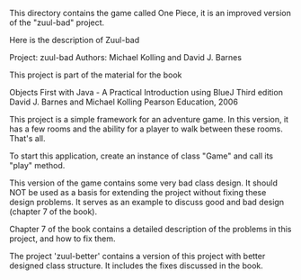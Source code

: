 This directory contains the game called One Piece, it is an improved version of the "zuul-bad" project.

Here is the description of Zuul-bad

Project: zuul-bad
Authors: Michael Kolling and David J. Barnes

This project is part of the material for the book

   Objects First with Java - A Practical Introduction using BlueJ
   Third edition
   David J. Barnes and Michael Kolling
   Pearson Education, 2006

This project is a simple framework for an adventure game. In this version,
it has a few rooms and the ability for a player to walk between these rooms.
That's all.

To start this application, create an instance of class "Game" and call its
"play" method.

This version of the game contains some very bad class design. It should NOT
be used as a basis for extending the project without fixing these design
problems. It serves as an example to discuss good and bad design (chapter 7
of the book).

Chapter 7 of the book contains a detailed description of the problems in this
project, and how to fix them.

The project 'zuul-better' contains a version of this project with better
designed class structure. It includes the fixes discussed in the book.
